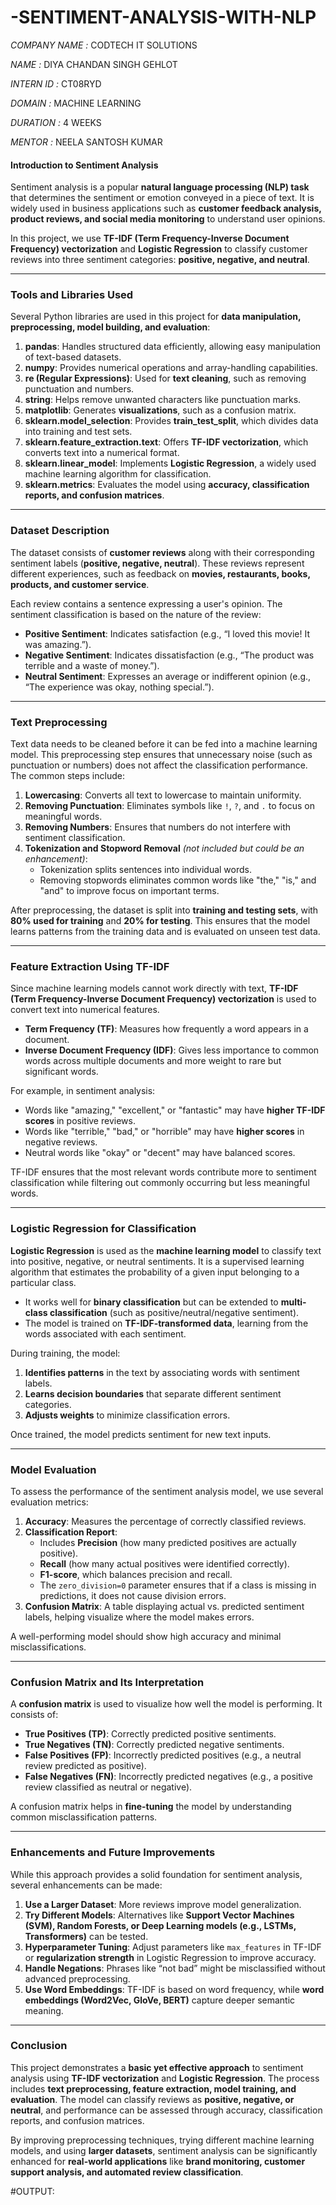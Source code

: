 # -SENTIMENT-ANALYSIS-WITH-NLP

*COMPANY NAME :* CODTECH IT SOLUTIONS

*NAME :* DIYA CHANDAN SINGH GEHLOT

*INTERN ID :* CT08RYD

*DOMAIN :* MACHINE LEARNING

*DURATION :* 4 WEEKS

*MENTOR :* NEELA SANTOSH KUMAR



#### **Introduction to Sentiment Analysis**
Sentiment analysis is a popular **natural language processing (NLP) task** that determines the sentiment or emotion conveyed in a piece of text. It is widely used in business applications such as **customer feedback analysis, product reviews, and social media monitoring** to understand user opinions. 

In this project, we use **TF-IDF (Term Frequency-Inverse Document Frequency) vectorization** and **Logistic Regression** to classify customer reviews into three sentiment categories: **positive, negative, and neutral**.

---

### **Tools and Libraries Used**
Several Python libraries are used in this project for **data manipulation, preprocessing, model building, and evaluation**:

1. **pandas**: Handles structured data efficiently, allowing easy manipulation of text-based datasets.
2. **numpy**: Provides numerical operations and array-handling capabilities.
3. **re (Regular Expressions)**: Used for **text cleaning**, such as removing punctuation and numbers.
4. **string**: Helps remove unwanted characters like punctuation marks.
5. **matplotlib**: Generates **visualizations**, such as a confusion matrix.
6. **sklearn.model_selection**: Provides **train_test_split**, which divides data into training and test sets.
7. **sklearn.feature_extraction.text**: Offers **TF-IDF vectorization**, which converts text into a numerical format.
8. **sklearn.linear_model**: Implements **Logistic Regression**, a widely used machine learning algorithm for classification.
9. **sklearn.metrics**: Evaluates the model using **accuracy, classification reports, and confusion matrices**.

---

### **Dataset Description**
The dataset consists of **customer reviews** along with their corresponding sentiment labels (**positive, negative, neutral**). These reviews represent different experiences, such as feedback on **movies, restaurants, books, products, and customer service**.

Each review contains a sentence expressing a user's opinion. The sentiment classification is based on the nature of the review:
- **Positive Sentiment**: Indicates satisfaction (e.g., “I loved this movie! It was amazing.”).
- **Negative Sentiment**: Indicates dissatisfaction (e.g., “The product was terrible and a waste of money.”).
- **Neutral Sentiment**: Expresses an average or indifferent opinion (e.g., “The experience was okay, nothing special.”).

---

### **Text Preprocessing**
Text data needs to be cleaned before it can be fed into a machine learning model. This preprocessing step ensures that unnecessary noise (such as punctuation or numbers) does not affect the classification performance. The common steps include:

1. **Lowercasing**: Converts all text to lowercase to maintain uniformity.
2. **Removing Punctuation**: Eliminates symbols like `!`, `?`, and `.` to focus on meaningful words.
3. **Removing Numbers**: Ensures that numbers do not interfere with sentiment classification.
4. **Tokenization and Stopword Removal** *(not included but could be an enhancement)*:
   - Tokenization splits sentences into individual words.
   - Removing stopwords eliminates common words like "the," "is," and "and" to improve focus on important terms.

After preprocessing, the dataset is split into **training and testing sets**, with **80% used for training** and **20% for testing**. This ensures that the model learns patterns from the training data and is evaluated on unseen test data.

---

### **Feature Extraction Using TF-IDF**
Since machine learning models cannot work directly with text, **TF-IDF (Term Frequency-Inverse Document Frequency) vectorization** is used to convert text into numerical features.

- **Term Frequency (TF)**: Measures how frequently a word appears in a document.
- **Inverse Document Frequency (IDF)**: Gives less importance to common words across multiple documents and more weight to rare but significant words.

For example, in sentiment analysis:
- Words like "amazing," "excellent," or "fantastic" may have **higher TF-IDF scores** in positive reviews.
- Words like "terrible," "bad," or "horrible" may have **higher scores** in negative reviews.
- Neutral words like "okay" or "decent" may have balanced scores.

TF-IDF ensures that the most relevant words contribute more to sentiment classification while filtering out commonly occurring but less meaningful words.

---

### **Logistic Regression for Classification**
**Logistic Regression** is used as the **machine learning model** to classify text into positive, negative, or neutral sentiments. It is a supervised learning algorithm that estimates the probability of a given input belonging to a particular class.

- It works well for **binary classification** but can be extended to **multi-class classification** (such as positive/neutral/negative sentiment).
- The model is trained on **TF-IDF-transformed data**, learning from the words associated with each sentiment.

During training, the model:
1. **Identifies patterns** in the text by associating words with sentiment labels.
2. **Learns decision boundaries** that separate different sentiment categories.
3. **Adjusts weights** to minimize classification errors.

Once trained, the model predicts sentiment for new text inputs.

---

### **Model Evaluation**
To assess the performance of the sentiment analysis model, we use several evaluation metrics:

1. **Accuracy**: Measures the percentage of correctly classified reviews.
2. **Classification Report**:
   - Includes **Precision** (how many predicted positives are actually positive).
   - **Recall** (how many actual positives were identified correctly).
   - **F1-score**, which balances precision and recall.
   - The `zero_division=0` parameter ensures that if a class is missing in predictions, it does not cause division errors.
3. **Confusion Matrix**: A table displaying actual vs. predicted sentiment labels, helping visualize where the model makes errors.

A well-performing model should show high accuracy and minimal misclassifications.

---

### **Confusion Matrix and Its Interpretation**
A **confusion matrix** is used to visualize how well the model is performing. It consists of:
- **True Positives (TP)**: Correctly predicted positive sentiments.
- **True Negatives (TN)**: Correctly predicted negative sentiments.
- **False Positives (FP)**: Incorrectly predicted positives (e.g., a neutral review predicted as positive).
- **False Negatives (FN)**: Incorrectly predicted negatives (e.g., a positive review classified as neutral or negative).

A confusion matrix helps in **fine-tuning** the model by understanding common misclassification patterns.

---

### **Enhancements and Future Improvements**
While this approach provides a solid foundation for sentiment analysis, several enhancements can be made:

1. **Use a Larger Dataset**: More reviews improve model generalization.
2. **Try Different Models**: Alternatives like **Support Vector Machines (SVM), Random Forests, or Deep Learning models (e.g., LSTMs, Transformers)** can be tested.
3. **Hyperparameter Tuning**: Adjust parameters like `max_features` in TF-IDF or **regularization strength** in Logistic Regression to improve accuracy.
4. **Handle Negations**: Phrases like “not bad” might be misclassified without advanced preprocessing.
5. **Use Word Embeddings**: TF-IDF is based on word frequency, while **word embeddings (Word2Vec, GloVe, BERT)** capture deeper semantic meaning.

---

### **Conclusion**
This project demonstrates a **basic yet effective approach** to sentiment analysis using **TF-IDF vectorization** and **Logistic Regression**. The process includes **text preprocessing, feature extraction, model training, and evaluation**. The model can classify reviews as **positive, negative, or neutral**, and performance can be assessed through accuracy, classification reports, and confusion matrices.

By improving preprocessing techniques, trying different machine learning models, and using **larger datasets**, sentiment analysis can be significantly enhanced for **real-world applications** like **brand monitoring, customer support analysis, and automated review classification**.

#OUTPUT:

